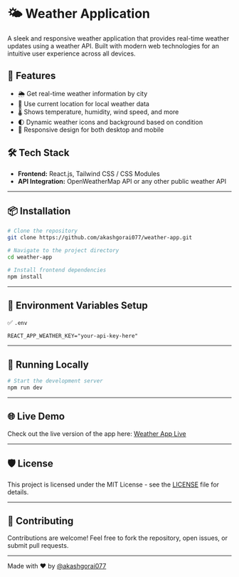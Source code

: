 # 🌤️ Weather Application 

A sleek and responsive weather application that provides real-time weather updates using a weather API. Built with modern web technologies for an intuitive user experience across all devices.

## 🚀 Features

- 🌦️ Get real-time weather information by city
- 📍 Use current location for local weather data
- 🌡️ Shows temperature, humidity, wind speed, and more
- 🌓 Dynamic weather icons and background based on condition
- 📲 Responsive design for both desktop and mobile

## 🛠️ Tech Stack

- **Frontend:** React.js, Tailwind CSS / CSS Modules
- **API Integration:** OpenWeatherMap API or any other public weather API

---

## 📦 Installation

```bash
# Clone the repository
git clone https://github.com/akashgorai077/weather-app.git

# Navigate to the project directory
cd weather-app

# Install frontend dependencies
npm install
```

---

## 🔐 Environment Variables Setup

✅ `.env`

```env
REACT_APP_WEATHER_KEY="your-api-key-here"
```

---

## 🧪 Running Locally

```bash
# Start the development server
npm run dev
```

---

## 🌐 Live Demo

Check out the live version of the app here: [Weather App Live](https://akashgorai077.github.io/weather_app/)

---

## 🛡️ License

This project is licensed under the MIT License - see the [LICENSE](LICENSE) file for details.

---

## 🤝 Contributing

Contributions are welcome! Feel free to fork the repository, open issues, or submit pull requests.

---

Made with ❤️ by [@akashgorai077](https://github.com/akashgorai077)









